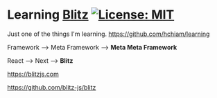 # Learning [Blitz](https://blitzjs.com/) [![License: MIT](https://img.shields.io/badge/License-MIT-yellow.svg?style=for-the-badge)](https://github.com/hchiam/learning-template/blob/main/LICENSE)

Just one of the things I'm learning. https://github.com/hchiam/learning

Framework --> Meta Framework --> **Meta Meta Framework**

React --> Next --> **Blitz**

https://blitzjs.com

https://github.com/blitz-js/blitz
